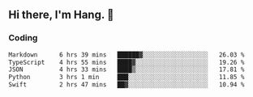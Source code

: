 ## Hi there, I'm Hang. 👋

### Coding

<!--START_SECTION:waka-->

```txt
Markdown      6 hrs 39 mins   ██████▓░░░░░░░░░░░░░░░░░░   26.03 %
TypeScript    4 hrs 55 mins   ████▓░░░░░░░░░░░░░░░░░░░░   19.26 %
JSON          4 hrs 33 mins   ████▒░░░░░░░░░░░░░░░░░░░░   17.81 %
Python        3 hrs 1 min     ███░░░░░░░░░░░░░░░░░░░░░░   11.85 %
Swift         2 hrs 47 mins   ██▓░░░░░░░░░░░░░░░░░░░░░░   10.94 %
```

<!--END_SECTION:waka-->
